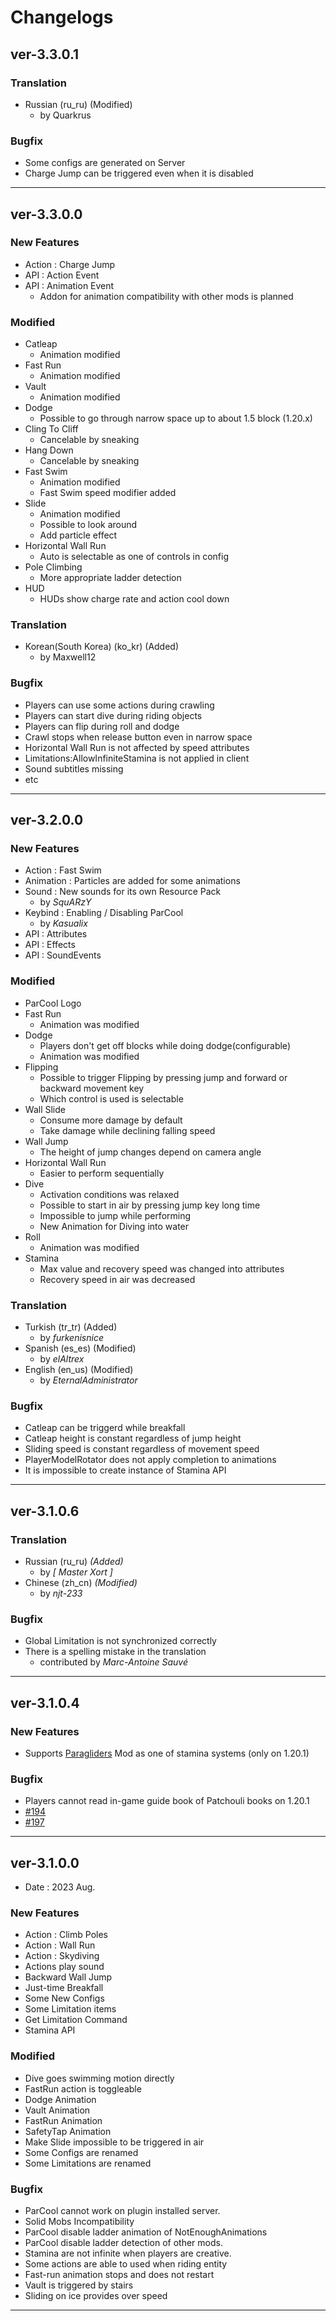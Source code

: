 # Changelogs

## ver-3.3.0.1

### Translation

- Russian (ru_ru) (Modified)
  - by Quarkrus

### Bugfix

- Some configs are generated on Server
- Charge Jump can be triggered even when it is disabled

---

## ver-3.3.0.0

### New Features

- Action : Charge Jump
- API : Action Event
- API : Animation Event
  - Addon for animation compatibility with other mods is planned

### Modified

- Catleap
  - Animation modified
- Fast Run
  - Animation modified
- Vault
  - Animation modified
- Dodge
  - Possible to go through narrow space up to about 1.5 block (1.20.x)
- Cling To Cliff
  - Cancelable by sneaking
- Hang Down
  - Cancelable by sneaking
- Fast Swim
  - Animation modified
  - Fast Swim speed modifier added
- Slide
  - Animation modified
  - Possible to look around
  - Add particle effect
- Horizontal Wall Run
  - Auto is selectable as one of controls in config
- Pole Climbing
  - More appropriate ladder detection
- HUD
  - HUDs show charge rate and action cool down

### Translation

- Korean(South Korea) (ko_kr) (Added)
  - by Maxwell12

### Bugfix

- Players can use some actions during crawling
- Players can start dive during riding objects
- Players can flip during roll and dodge
- Crawl stops when release button even in narrow space
- Horizontal Wall Run is not affected by speed attributes
- Limitations:AllowInfiniteStamina is not applied in client
- Sound subtitles missing
- etc

---

## ver-3.2.0.0

### New Features

- Action : Fast Swim
- Animation : Particles are added for some animations
- Sound : New sounds for its own Resource Pack
    - by *SquARzY*
- Keybind : Enabling / Disabling ParCool
    - by *Kasualix*
- API : Attributes
- API : Effects
- API : SoundEvents

### Modified

- ParCool Logo
- Fast Run
    - Animation was modified
- Dodge
    - Players don't get off blocks while doing dodge(configurable)
    - Animation was modified
- Flipping
    - Possible to trigger Flipping by pressing jump and forward or backward movement key
    - Which control is used is selectable
- Wall Slide
    - Consume more damage by default
    - Take damage while declining falling speed
- Wall Jump
    - The height of jump changes depend on camera angle
- Horizontal Wall Run
    - Easier to perform sequentially
- Dive
    - Activation conditions was relaxed
    - Possible to start in air by pressing jump key long time
    - Impossible to jump while performing
    - New Animation for Diving into water
- Roll
    - Animation was modified
- Stamina
    - Max value and recovery speed was changed into attributes
    - Recovery speed in air was decreased

### Translation

- Turkish (tr_tr) (Added)
    - by *furkenisnice*
- Spanish (es_es) (Modified)
    - by *elAltrex*
- English (en_us) (Modified)
    - by *EternalAdministrator*

### Bugfix

- Catleap can be triggerd while breakfall
- Catleap height is constant regardless of jump height
- Sliding speed is constant regardless of movement speed
- PlayerModelRotator does not apply completion to animations
- It is impossible to create instance of Stamina API

---

## ver-3.1.0.6

### Translation

- Russian (ru_ru) *(Added)*
  - by *[ Master Xort ]*
- Chinese (zh_cn) *(Modified)*
    - by *njt-233*

### Bugfix

- Global Limitation is not synchronized correctly
- There is a spelling mistake in the translation
  - contributed by *Marc-Antoine Sauvé*

---

## ver-3.1.0.4

### New Features

- Supports [Paragliders](https://www.curseforge.com/minecraft/mc-mods/paragliders) Mod as one of stamina systems (only
  on 1.20.1)

### Bugfix

- Players cannot read in-game guide book of Patchouli books on 1.20.1
- [#194](https://github.com/alRex-U/ParCool/issues/194)
- [#197](https://github.com/alRex-U/ParCool/issues/197)

---

## ver-3.1.0.0

- Date : 2023 Aug.

### New Features

- Action : Climb Poles
- Action : Wall Run
- Action : Skydiving
- Actions play sound
- Backward Wall Jump
- Just-time Breakfall
- Some New Configs
- Some Limitation items
- Get Limitation Command
- Stamina API

### Modified

- Dive goes swimming motion directly
- FastRun action is toggleable
- Dodge Animation
- Vault Animation
- FastRun Animation
- SafetyTap Animation
- Make Slide impossible to be triggered in air
- Some Configs are renamed
- Some Limitations are renamed

### Bugfix

- ParCool cannot work on plugin installed server.
- Solid Mobs Incompatibility
- ParCool disable ladder animation of NotEnoughAnimations
- ParCool disable ladder detection of other mods.
- Stamina are not infinite when players are creative.
- Some actions are able to used when riding entity
- Fast-run animation stops and does not restart
- Vault is triggered by stairs
- Sliding on ice provides over speed

---
